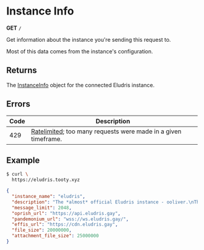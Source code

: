 # Instance Info

<span class=requestmethod><b>GET</b></span> `/`

Get information about the instance you're sending this request to.

Most of this data comes from the instance's configuration.

## Returns

The [InstanceInfo](../models/instance_info.md) object for the connected Eludris instance.

## Errors

| Code | Description |
|------|-------------|
| 429  | [Ratelimited](../models/errors.md#ratelimiterror); too many requests were made in a given timeframe. |

## Example

```bash
$ curl \
  https://eludris.tooty.xyz
```
```json
{
  "instance_name": "eludris",
  "description": "The *almost* official Eludris instance - ooliver.\nThis is **not** a testing instance as it is bridged to Eludis. Use your own local instance for testing.",
  "message_limit": 2048,
  "oprish_url": "https://api.eludris.gay",
  "pandemonium_url": "wss://ws.eludris.gay/",
  "effis_url": "https://cdn.eludris.gay",
  "file_size": 20000000,
  "attachment_file_size": 25000000
}
```
